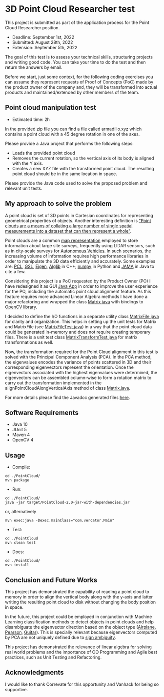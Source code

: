 # 3D Point Cloud Researcher test

This project is submitted as part of the application process for the Point Cloud Researcher position.

- Deadline: September 1st, 2022
- Submitted: August 28th, 2022
- Extension: September 5th, 2022

The goal of this test is to assess your technical skills, structuring projects and writing good code. You can take your time to do the test and then return the answers by email.

Before we start, just some context, for the following coding exercises you can assume they represent requests of Proof of Concepts (PoC) made by the product owner of the company and, they will be transformed into actual products and maintained/extended by other members of the team.

## Point cloud manipulation test

- Estimated time: 2h

In the provided zip file you can find a file called [armadillo.xyz](./data/armadillo.xyz) which contains a point cloud with a 45 degree rotation in one of the axes.

Please provide a Java project that performs the following steps:
- Loads the provided point cloud
- Removes the current rotation, so the vertical axis of its body is aligned with the Y axis.
- Creates a new XYZ file with the transformed point cloud. The resulting point cloud should be in the same location in space.

Please provide the Java code used to solve the proposed problem and relevant unit tests.

## My approach to solve the problem

A point cloud is set of 3D points in Cartesian coordinates for representing geometrical properties of objects. Another interesting definition is ["Point clouds are a means of collating a large number of single spatial measurements into a dataset that can then represent a whole"](https://info.vercator.com/blog/what-are-point-clouds-5-easy-facts-that-explain-point-clouds).

Point clouds are a common [map representation](https://link.springer.com/chapter/10.1007/978-3-030-91699-2_11) employed to store information about large site surveys, frequently using LIDAR sensors, such as in city-scale surveys for [Autonomous Vehicles](http://www.lcad.inf.ufes.br/wiki/index.php/IARA). In such scenarios, the increasing volume of information requires high performance libraries in order to manipulate the 3D data efficiently and accurately. Some examples are: [PCL](https://pointclouds.org), [GSL](https://www.gnu.org/software/gsl/), [Eigen](https://eigen.tuxfamily.org/index.php?title=Main_Page), [Alglib](https://www.alglib.net) in C++; [numpy](https://numpy.org) in Python and [JAMA](https://math.nist.gov/javanumerics/jama/) in Java to cite a few.

Considering this project is a PoC requested by the Product Owner (PO) I have redesigned it as GUI [Java App](src/main/java/com/vercator/Main.java) in order to improve the user experience for the PO, including the automatic point cloud alignment feature. As this feature requires more advanced Linear Algebra methods I have done a major refactoring and wrapped the class [Matrix.java](src/main/java/com/vercator/Matrix.java) with bindings to [OpenCV library](https://docs.opencv.org/4.5.1/index.html).

I decided to define the I/O functions in a separate utility class [MatrixFile.java](src/main/java/com/vercator/MatrixFile.java) for clarity and organization. This helps in setting up the unit tests for Matrix and MatrixFile (see [MatrixFileTest.java](src/test/java/com/vercator/MatrixFileTest.java)) in a way that the point cloud data could be generated in-memory and does not require creating temporary files. There is a unit test class [MatrixTransformTest.java](src/test/java/com/vercator/MatrixTransformTest.java) for matrix transformations as well.

Now, the transformation required for the Point Cloud alignment in this test is solved with the Principal Component Analysis (PCA). In the PCA method, the eigenvalues encodes the variance of points scattered in 3D and their corresponding eigenvectors represent the orientation. Once the eigenvectors associated with the highest eigenvalues were determined, the eigenvectors can be assembled column-wise to form a rotation matrix to carry out the transformation implemented in the alignPointCloudAlongVerticalAxis method of class [Matrix.java](src/main/java/com/vercator/Matrix.java).

For more details please find the Javadoc generated files [here](target/apidocs/index.html).

## Software Requirements
- Java 10
- JUnit 5
- Maven 4
- OpenCV 4

## Usage

- Compile:
```
cd ./PointCloud/
mvn package
```

- Run:
```
cd ./PointCloud/
java -jar target/PointCloud-2.0-jar-with-dependencies.jar
```
or, alternatively
```
mvn exec:java -Dexec.mainClass="com.vercator.Main" 
```

- Test:
```
cd ./PointCloud
mvn clean test
```

- Docs:
```
cd ./PointCloud/
mvn install
```

## Conclusion and Future Works

This project has demonstrated the capability of reading a point cloud to memory in order to align the vertical body along with the y-axis and latter writing the resulting point cloud to disk without changing the body position in space. 

In the future, this project could be employed in conjunction with Machine Learning classification methods to detect objects in point clouds and help disambiguate the eigenvector direction based on the object type ([Airplane](./data/airplane.xyz), [Pearson](./data/human.xyz), [Guitar](./data/guitar.xyz)). This is specially relevant because eigenvectors computed by PCA are not uniquely defined due to [sign ambiguity](https://www.osti.gov/servlets/purl/920802).

This project has demonstrated the relevance of linear algebra for solving real world problems and the importance of OO Programming and Agile best practices, such as Unit Testing and Refactoring.


## Acknowledgments

I would like to thank Correvate for this opportunity and Vanhack for being so supportive.

